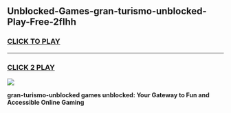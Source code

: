 
## Unblocked-Games-gran-turismo-unblocked-Play-Free-2flhh
<h3>
<a href="https://premium76.site?title=gran-turismo-unblocked&ref=20M">CLICK TO PLAY</a></h3>
<hr>

<h3>
<a href="https://premium76.site?title=gran-turismo-unblocked&ref=20M">CLICK 2 PLAY</a>
  
</h3>

<a href="https://premium76.site?title=gran-turismo-unblocked&ref=19M"><img src="https://clearcache.store/games.png"></a>


**gran-turismo-unblocked games unblocked: Your Gateway to Fun and Accessible Online Gaming**
